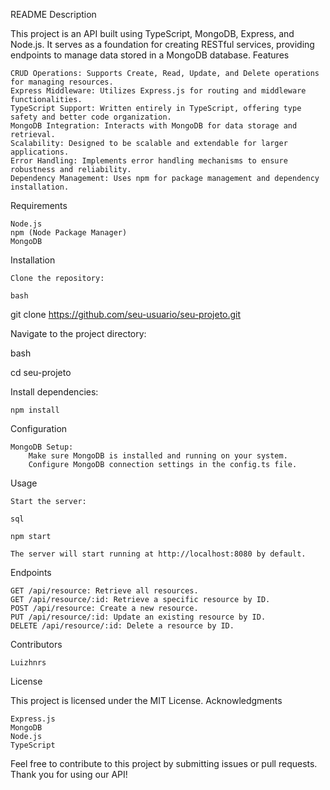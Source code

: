 README
Description

This project is an API built using TypeScript, MongoDB, Express, and Node.js. It serves as a foundation for creating RESTful services, providing endpoints to manage data stored in a MongoDB database.
Features

    CRUD Operations: Supports Create, Read, Update, and Delete operations for managing resources.
    Express Middleware: Utilizes Express.js for routing and middleware functionalities.
    TypeScript Support: Written entirely in TypeScript, offering type safety and better code organization.
    MongoDB Integration: Interacts with MongoDB for data storage and retrieval.
    Scalability: Designed to be scalable and extendable for larger applications.
    Error Handling: Implements error handling mechanisms to ensure robustness and reliability.
    Dependency Management: Uses npm for package management and dependency installation.

Requirements

    Node.js
    npm (Node Package Manager)
    MongoDB

Installation

    Clone the repository:

    bash

git clone https://github.com/seu-usuario/seu-projeto.git

Navigate to the project directory:

bash

cd seu-projeto

Install dependencies:

    npm install

Configuration

    MongoDB Setup:
        Make sure MongoDB is installed and running on your system.
        Configure MongoDB connection settings in the config.ts file.

Usage

    Start the server:

    sql

    npm start

    The server will start running at http://localhost:8080 by default.

Endpoints

    GET /api/resource: Retrieve all resources.
    GET /api/resource/:id: Retrieve a specific resource by ID.
    POST /api/resource: Create a new resource.
    PUT /api/resource/:id: Update an existing resource by ID.
    DELETE /api/resource/:id: Delete a resource by ID.

Contributors

    Luizhnrs

License

This project is licensed under the MIT License.
Acknowledgments

    Express.js
    MongoDB
    Node.js
    TypeScript

Feel free to contribute to this project by submitting issues or pull requests. Thank you for using our API!
